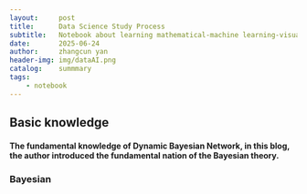 ```yaml
---
layout:     post
title:      Data Science Study Process
subtitle:   Notebook about learning mathematical-machine learning-visualization
date:       2025-06-24
author:     zhangcun yan
header-img: img/dataAI.png
catalog:    summmary
tags:
    - notebook
---
```


## Basic knowledge

#### The fundamental knowledge of Dynamic Bayesian Network, in this blog, the author introduced the fundamental nation of the  **Bayesian theory**.

### Bayesian